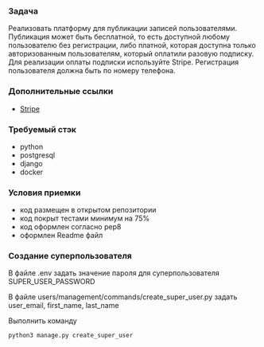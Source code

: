 ### Задача

Реализовать платформу для публикации записей пользователями. Публикация может быть бесплатной, то есть доступной любому пользователю без регистрации, либо платной, которая доступна только авторизованным пользователям, который оплатили разовую подписку. Для реализации оплаты подписки используйте Stripe. Регистрация пользователя должна быть по номеру телефона.

### Дополнительные ссылки

- [Stripe](https://stripe.com/docs/api)

### Требуемый стэк

- python
- postgresql
- django
- docker

### Условия приемки

- код размещен в открытом репозитории
- код покрыт тестами минимум на 75%
- код оформлен согласно pep8
- оформлен Readme файл


### Создание суперпользователя

В файле .env задать значение пароля для суперпользователя SUPER_USER_PASSWORD

В файле users/management/commands/create_super_user.py 
задать user_email, first_name, last_name

Выполнить команду
```commandline
python3 manage.py create_super_user
```
